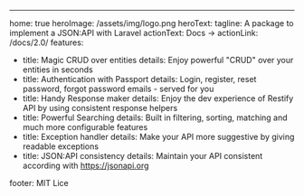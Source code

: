 ---
home: true
heroImage: /assets/img/logo.png
heroText: 
tagline: A package to implement a JSON:API with Laravel
actionText: Docs →
actionLink: /docs/2.0/
features:
- title: Magic CRUD over entities
  details: Enjoy powerful "CRUD" over your entities in seconds
- title: Authentication with Passport
  details: Login, register, reset password, forgot password emails - served for you
- title: Handy Response maker
  details: Enjoy the dev experience of Restify API by using consistent response helpers
- title: Powerful Searching
  details: Built in filtering, sorting, matching and much more configurable features
- title: Exception handler
  details: Make your API more suggestive by giving readable exceptions
- title: JSON:API consistency
  details: Maintain your API consistent according with https://jsonapi.org
  
footer: MIT Lice
